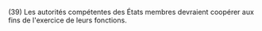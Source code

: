 (39) Les autorités compétentes des États membres devraient coopérer aux fins de l'exercice de leurs fonctions.
